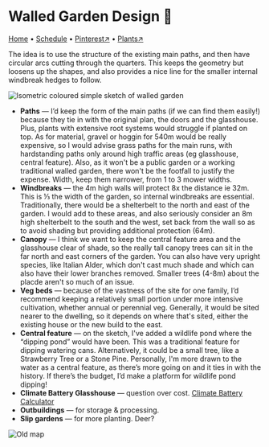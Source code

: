 # Walled Garden Design 💖

[Home](https://notes.grwd.uk/walled) • [Schedule](https://notes.grwd.uk/walled/schedule) • [Pinterest↗](https://pinterest.co.uk/NatureWorksGarden/walled/) • [Plants↗](https://bit.ly/walled-plants)

The idea is to use the structure of the existing main paths, and then have circular arcs cutting through the quarters. This keeps the geometry but loosens up the shapes, and also provides a nice line for the smaller internal windbreak hedges to follow.

![Isometric coloured simple sketch of walled garden](https://res.cloudinary.com/growdigital/image/upload/w_480/v1645565717/walled/isometric-walled-pond-colored.png)

* **Paths** — I’d keep the form of the main paths (if we can find them easily!) because they tie in with the original plan, the doors and the glasshouse. Plus, plants with extensive root systems would struggle if planted on top. As for material, gravel or hoggin for 540m would be really expensive, so I would advise grass paths for the main runs, with hardstanding paths only around high traffic areas (eg glasshouse, central feature). Also, as it won't be a public garden or a working traditional walled garden, there won't be the footfall to justify the expense. Width, keep them narrower, from 1 to 3 mower widths.
* **Windbreaks** — the 4m high walls will protect 8x the distance ie 32m. This is ⅓ the width of the garden, so internal windbreaks are essential. Traditionally, there would be a shelterbelt to the north and east of the garden. I would add to these areas, and also seriously consider an 8m high shelterbelt to the south and the west, set back from the wall so as to avoid shading but providing additional protection (64m). 
* **Canopy** — I think we want to keep the central feature area and the glasshouse clear of shade, so the really tall canopy trees can sit in the far north and east corners of the garden. You can also have very upright species, like Italian Alder, which don't cast much shade and which can also have their lower branches removed. Smaller trees (4-8m) about the placde aren't so much of an issue.
* **Veg beds** — because of the vastness of the site for one family, I’d recommend keeping a relatively small portion under more intensive cultivation, whether annual or perennial veg. Generally, it would be sited nearer to the dwelling, so it depends on where that's sited, either the existing house or the new build to the east.
* **Central feature** — on the sketch, I've added a wildlife pond where the “dipping pond” would have been. This was a traditional feature for dipping watering cans. Alternatively, it could be a small tree, like a Strawberry Tree or a Stone Pine. Personally, I'm more drawn to the water as a central feature, as there’s more going on and it ties in with the history. If there’s the budget, I’d make a platform for wildlife pond dipping!
* **Climate Battery Glasshouse** — question over cost. [Climate Battery Calculator](http://www.ecosystems-design.com/climate-battery-calculator.html)
* **Outbuildings** — for storage & processing.
* **Slip gardens** — for more planting. Deer?

![Old map](https://res.cloudinary.com/growdigital/image/upload/w_420/v1645568741/walled/map-1888-1913.jpg)

